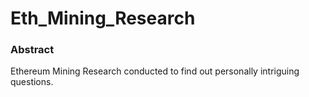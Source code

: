 # Eth_Mining_Research
### Abstract
Ethereum Mining Research conducted to find out personally intriguing questions.

